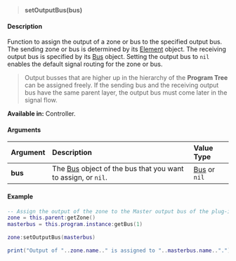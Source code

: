 >**setOutputBus(bus)**

#### Description

Function to assign the output of a zone or bus to the specified output bus. The sending zone or bus is determined by its [Element](./Element.md) object. The receiving output bus is specified by its [Bus](./Bus.md) object. Setting the output bus to ``nil`` enables the default signal routing for the zone or bus.

>Output busses that are higher up in the hierarchy of the **Program Tree** can be assigned freely. If the sending bus and the receiving output bus have the same parent layer, the output bus must come later in the signal flow.

**Available in:** Controller.

#### Arguments

|Argument|Description|Value Type|
|:-|:-|:-|
|**bus**|The [Bus](./Bus.md) object of the bus that you want to assign, or ``nil``.|[Bus](./Bus.md) or ``nil``|

#### Example

```lua
-- Assign the output of the zone to the Master output bus of the plug-in.
zone = this.parent:getZone()
masterbus = this.program.instance:getBus(1)
 
zone:setOutputBus(masterbus)
 
print("Output of "..zone.name.." is assigned to "..masterbus.name..".")
```
